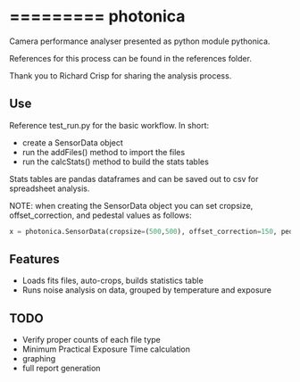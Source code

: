 =========
photonica
=========

Camera performance analyser presented as python module pythonica. 

References for this process can be found in the references folder.

Thank you to Richard Crisp for sharing the analysis process.

Use
--------

Reference test_run.py for the basic workflow. In short:

* create a SensorData object
* run the addFiles() method to import the files
* run the calcStats() method to build the stats tables

Stats tables are pandas dataframes and can be saved out to csv for spreadsheet analysis.

NOTE: when creating the SensorData object you can set cropsize, offset_correction, and pedestal values as follows:

```python
x = photonica.SensorData(cropsize=(500,500), offset_correction=150, pedestal=10000)
```

Features
--------

* Loads fits files, auto-crops, builds statistics table
* Runs noise analysis on data, grouped by temperature and exposure

TODO
--------

 * Verify proper counts of each file type
 * Minimum Practical Exposure Time calculation
 * graphing
 * full report generation

 
